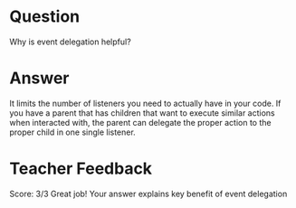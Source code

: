 # Question

Why is event delegation helpful?

# Answer

It limits the number of listeners you need to actually have in your code. If you have a parent that has children that want to execute similar actions when interacted with, the parent can delegate the proper action to the proper child in one single listener.

# Teacher Feedback

Score: 3/3
Great job! Your answer explains key benefit of event delegation